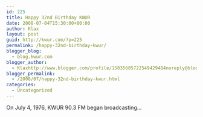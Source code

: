 ```yaml
---
id: 225
title: Happy 32nd Birthday KWUR
date: 2008-07-04T15:30:00+00:00
author: Klax
layout: post
guid: http://kwur.com/?p=225
permalink: /happy-32nd-birthday-kwur/
blogger_blog:
  - blog.kwur.com
blogger_author:
  - Klaxhttp://www.blogger.com/profile/15835685722549429484noreply@blogger.com
blogger_permalink:
  - /2008/07/happy-32nd-birthday-kwur.html
categories:
  - Uncategorized
---
```

<div class="pf-content">
  <p>
    On July 4, 1976, KWUR 90.3 FM began broadcasting&#8230;
  </p>
</div>